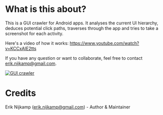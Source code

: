 What is this about?
==============

This is a GUI crawler for Android apps. It analyses the current UI hierarchy, deduces potential click paths, traverses through the app and tries to take a screenshot for each activity.

Here's a video of how it works: https://www.youtube.com/watch?v=KCCxAIE2tts

If you have any question or want to collaborate, feel free to contact erik.nijkamp@gmail.com.

[![GUI crawler](https://img.youtube.com/vi/CCxAIE2tts/0.jpg)](https://www.youtube.com/watch?v=CCxAIE2tts)


Credits
==============

Erik Nijkamp (erik.nijkamp@gmail.com) - Author & Maintainer   

